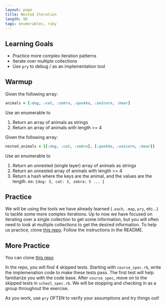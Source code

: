 ```yaml
---
layout: page
title: Nested Iteration
length: 90
tags: enumerables, ruby
---
```


## Learning Goals
- Practice more complex iteration patterns
- Iterate over multiple collections
- Use `pry` to debug / as an implementation tool

## Warmup

Given the following array:  
```ruby
animals = [:dog, :cat, :zebra, :quokka, :unicorn, :bear]
```
Use an enumerable to
1. Return an array of animals as strings
2. Return an array of animals with length >= 4

Given the following array:  
```ruby
nested_animals = [[:dog, :cat, :zebra], [:quokka, :unicorn, :bear]]
```
Use an enumerable to
1. Return an unnested (single layer) array of animals as strings
2. Return an unnested array of animals with length >= 4
3. Return a hash where the keys are the animal, and the values are the length. ex: `{dog: 3, cat: 3, zebra: 5 ... }`

## Practice

We will be using the tools we have already learned (`.each`, `.map`, `pry`, etc...) to tackle some more complex iterations. Up to now we have focused on iterating over a single collection to get some information, but you will often need to look at multiple collections to get the desired information. To help us practice, clone [this repo](https://github.com/turingschool-examples/mod-1-be-exercises/tree/main/lessons/nested_iteration). Follow the instructions in the README. 


## More Practice

You can clone [this repo](https://github.com/turingschool-examples/ruby_nested_iteration)

In the repo, you will find 4 skipped tests.  Starting with `course_spec.rb`, write the implemenation code to make these tests pass.  The first test will help familiarize you with the code base.  After `course_spec`, move on to the skipped tests in `school_spec.rb`. We will be stopping and checking in as a group throughout the exercise.

As you work, use `pry` OFTEN to verify your assumptions and try things out!
